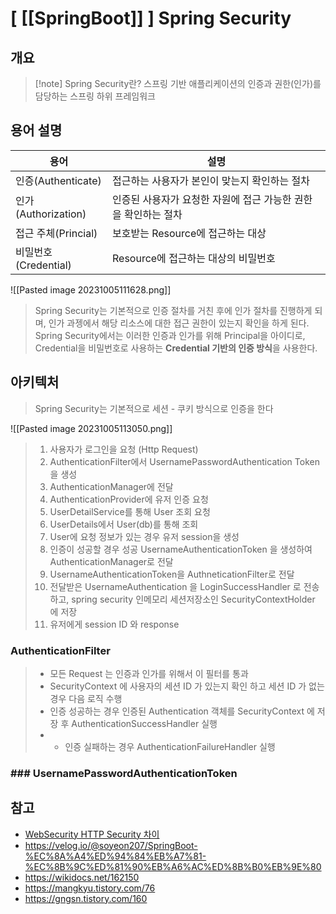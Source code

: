 # [ [[SpringBoot]] ] Spring Security
## 개요
>[!note] Spring Security란?
> 스프링 기반 애플리케이션의 인증과 권한(인가)를 담당하는 스프링 하위 프레임워크

## 용어 설명
| 용어                 | 설명                                                           |
| -------------------- | -------------------------------------------------------------- |
| 인증(Authenticate)   | 접근하는 사용자가 본인이 맞는지 확인하는 절차                  |
| 인가(Authorization)  | 인증된 사용자가 요청한 자원에 접근 가능한 권한을 확인하는 절차 |
| 접근 주체(Princial)  | 보호받는 Resource에 접근하는 대상                              |
| 비밀번호(Credential) | Resource에 접근하는 대상의 비밀번호                            |

![[Pasted image 20231005111628.png]]

>Spring Security는 기본적으로 인증 절차를 거친 후에 인가 절차를 진행하게 되며, 인가 과젱에서 해당 리소스에 대한 접근 권한이 있는지 확인을 하게 된다. Spring Security에서는 이러한 인증과 인가를 위해 Principal을 아이디로, Credential을 비밀번호로 사용하는 **Credential 기반의 인증 방식**을 사용한다.

## 아키텍처
>Spring Security는 기본적으로 세션 - 쿠키 방식으로 인증을 한다

![[Pasted image 20231005113050.png]]

> 1. 사용자가 로그인을 요청 (Http Request)
> 2. AuthenticationFilter에서 UsernamePasswordAuthentication Token을 생성
> 3. AuthenticationManager에 전달
> 4. AuthenticationProvider에 유저 인증 요청
> 5. UserDetailService를 통해 User 조회 요청
> 6. UserDetails에서 User(db)를 통해 조회
> 7. User에 요청 정보가 있는 경우 유저 session을 생성
> 8. 인증이 성공할 경우 성공 UsernameAuthenticationToken 을 생성하여 AuthenticationManager로 전달
> 9.  UsernameAuthenticationToken을 AuthneticationFilter로 전달
> 10. 전달받은 UsernameAuthentication 을 LoginSuccessHandler 로 전송하고, spring security 인메모리 세션저장소인 SecurityContextHolder 에 저장
> 11. 유저에게 session ID 와 response

### AuthenticationFilter
> - 모든 Request 는 인증과 인가를 위해서 이 필터를 통과
> - SecurityContext 에 사용자의 세션 ID 가 있는지 확인 하고 세션 ID 가 없는 경우 다음 로직 수행
> - 인증 성공하는 경우 인증된 Authentication 객체를 SecurityContext 에 저장 후 AuthenticationSuccessHandler 실행
> - - 인증 실패하는 경우 AuthenticationFailureHandler 실행
### ### UsernamePasswordAuthenticationToken



## 참고
- [WebSecurity HTTP Security 차이](https://velog.io/@gkdud583/HttpSecurity-WebSecurity%EC%9D%98-%EC%B0%A8%EC%9D%B4) 
- https://velog.io/@soyeon207/SpringBoot-%EC%8A%A4%ED%94%84%EB%A7%81-%EC%8B%9C%ED%81%90%EB%A6%AC%ED%8B%B0%EB%9E%80
- https://wikidocs.net/162150
- https://mangkyu.tistory.com/76
- https://gngsn.tistory.com/160